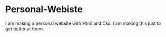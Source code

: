 # Personal-Webiste
I am making a personal website with Html and Css. I am making this just to get better at them.
